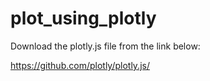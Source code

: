 # plot_using_plotly

Download the plotly.js file from the link below:

https://github.com/plotly/plotly.js/
